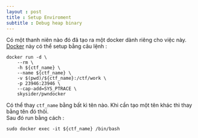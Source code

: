 ```yaml
---
layout : post 
title : Setup Enviroment 
subtitle : Debug heap binary  
--- 
```


Có một thanh niên nào đó đã tạo ra một docker dành riêng cho việc này. [Docker](https://github.com/skysider/pwndocker) này có thể setup bằng câu lệnh : 
```
docker run -d \
	--rm \
	-h ${ctf_name} \
	--name ${ctf_name} \
	-v $(pwd)/${ctf_name}:/ctf/work \
	-p 23946:23946 \
	--cap-add=SYS_PTRACE \
	skysider/pwndocker
```  
Có thể thay ```ctf_name``` bằng bất kì tên nào. Khi cần tạo một tên khác thì thay bằng tên đó thôi.  
Sau đó run bằng cách :  
```
sudo docker exec -it ${ctf_name} /bin/bash
```  
